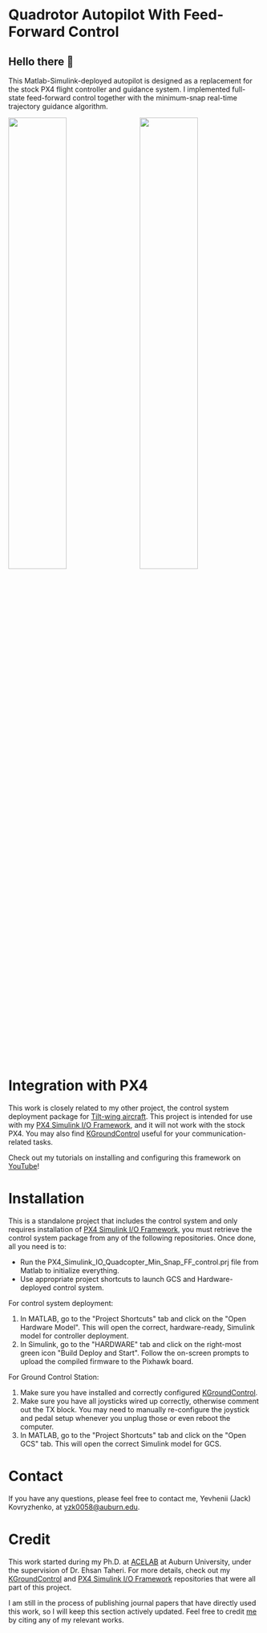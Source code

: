# Quadrotor Autopilot With Feed-Forward Control

## Hello there 👋

This Matlab-Simulink-deployed autopilot is designed as a replacement for the stock PX4 flight controller and guidance system. I implemented
full-state feed-forward control together with the minimum-snap real-time trajectory guidance algorithm. 

<p float="center">
  <img src="git_figures/figure_8_example.gif" width="48%" />
  <img align="right" src="git_figures/replanning_example.gif" width="48%" /> 
</p>

# Integration with PX4
This work is closely related to my other project, the control system deployment package for [Tilt-wing aircraft](https://github.com/YevheniiKovryzhenko/RRTV_TiltWing.git). 
This project is intended for use with my [PX4 Simulink I/O Framework](https://github.com/YevheniiKovryzhenko/PX4_SIMULINK_IO_Framework.git), and it will not work with the stock PX4.
You may also find [KGroundControl](https://github.com/YevheniiKovryzhenko/KGroundControl.git) useful for your communication-related tasks. 

Check out my tutorials on installing and configuring this framework on [YouTube](https://www.youtube.com/playlist?list=PLgxIoIw6ONumELvafBonHBceTzPIK5T5j)!

# Installation 
This is a standalone project that includes the control system and only requires installation of [PX4 Simulink I/O Framework](https://github.com/YevheniiKovryzhenko/PX4_SIMULINK_IO_Framework.git), you must retrieve the control system package from any of the following repositories.
Once done, all you need is to:
* Run the PX4_Simulink_IO_Quadcopter_Min_Snap_FF_control.prj file from Matlab to initialize everything.
* Use appropriate project shortcuts to launch GCS and Hardware-deployed control system.  

For control system deployment: 
1. In MATLAB, go to the "Project Shortcuts" tab and click on the "Open Hardware Model". This will open the correct, hardware-ready, Simulink model for controller deployment.
2. In Simulink, go to the "HARDWARE" tab and click on the right-most green icon "Build Deploy and Start". Follow the on-screen prompts to upload the compiled firmware to the Pixhawk board.

For Ground Control Station:
1. Make sure you have installed and correctly configured [KGroundControl](https://github.com/YevheniiKovryzhenko/KGroundControl.git).
2. Make sure you have all joysticks wired up correctly, otherwise comment out the TX block. You may need to manually re-configure the joystick and pedal setup whenever you unplug those or even reboot the computer.  
3. In MATLAB, go to the "Project Shortcuts" tab and click on the "Open GCS" tab. This will open the correct Simulink model for GCS.

# Contact
If you have any questions, please feel free to contact me, Yevhenii (Jack) Kovryzhenko, at yzk0058@auburn.edu.

# Credit
This work started during my Ph.D. at [ACELAB](https://etaheri0.wixsite.com/acelabauburnuni) at Auburn University, under the supervision of Dr. Ehsan Taheri.
For more details, check out my [KGroundControl](https://github.com/YevheniiKovryzhenko/KGroundControl.git) and [PX4 Simulink I/O Framework](https://github.com/YevheniiKovryzhenko/PX4_SIMULINK_IO_Framework.git) repositories that
were all part of this project. 

I am still in the process of publishing journal papers that have directly used this work, so I will keep this section actively updated. Feel free to credit [me](https://scholar.google.com/citations?user=P812qiUAAAAJ&hl=en) by citing any of my relevant works.
